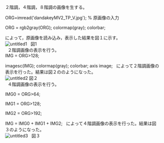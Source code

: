 ２階調，４階調，８階調の画像を生する。  

ORG=imread('dandakeyMV2_TP_V.jpg'); % 原画像の入力  

ORG = rgb2gray(ORG); colormap(gray); colorbar;  

によって，原画像を読み込み，表示した結果を図１に示す。  
![untitled1](https://user-images.githubusercontent.com/35324583/34819511-4313412c-f701-11e7-9ccf-5dd41fb5a9de.jpg)  
図1  
  
２階調画像の表示を行う。  
IMG = ORG>128;  

imagesc(IMG); colormap(gray); colorbar;  axis image;  
によって２階調画像の表示を行った。結果は図２ののようになった。  
![untitled2](https://user-images.githubusercontent.com/35324583/34819689-d0eee654-f701-11e7-8be2-d7da738b03e6.jpg)
図２  
  
４階調画像の表示を行う。   

IMG0 = ORG>64;

IMG1 = ORG>128;

IMG2 = ORG>192;

IMG = IMG0 + IMG1 + IMG2;  
によって４階調画像の表示を行った。結果は図３のようになった。   
![untitled3](https://user-images.githubusercontent.com/35324583/34819998-b2fd65d4-f702-11e7-99d9-8d51c943bcdd.jpg)  
図３
